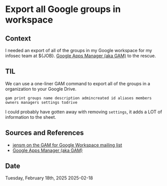 # Export all Google groups in workspace

## Context 
I needed an export of all of the groups in my Google workspace for my infosec team at ${JOB}. [Google Apps Manager (aka GAM)](https://github.com/GAM-team/GAM/wiki/) to the rescue. 

## TIL
We can use a one-liner GAM command to export all of the groups in a organization to your Google Drive. 

```
gam print groups name description admincreated id aliases members owners managers settings todrive
```

I could probably have gotten away with removing `settings`, it adds a LOT of information to the sheet. 

## Sources and References
* [jensm on the GAM for Google Workspace mailing list](https://groups.google.com/g/google-apps-manager/c/MqV7zQlMrTA/m/0oDsIw9HCgAJ)
* [Google Apps Manager (aka GAM)](https://github.com/GAM-team/GAM)

## Date
Tuesday, February 18th, 2025
2025-02-18
